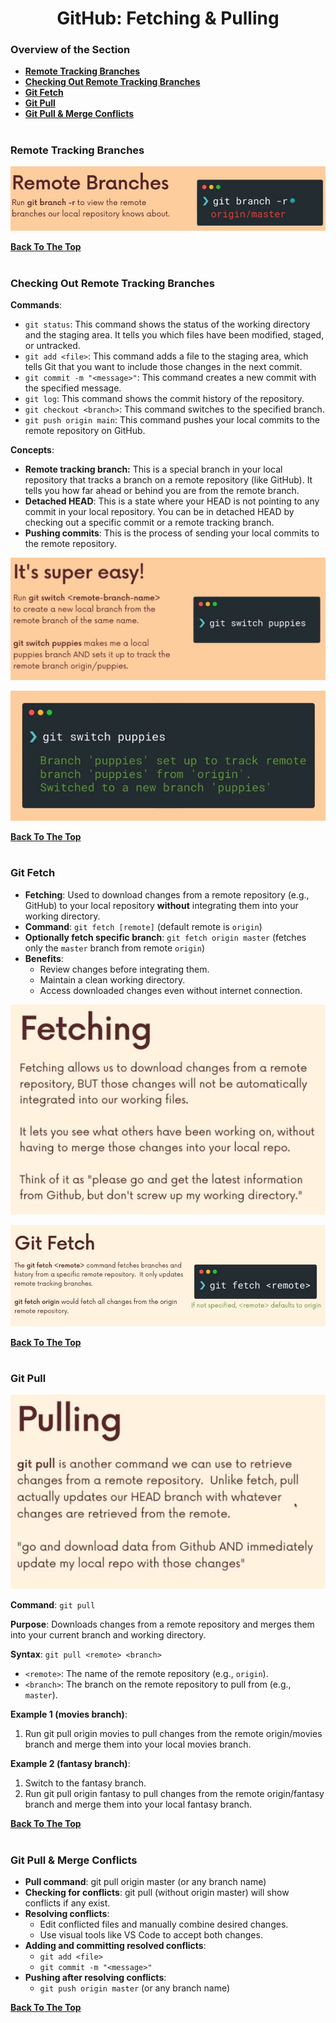 <h1 align="center">GitHub: Fetching & Pulling</h1>

### Overview of the Section
* **[Remote Tracking Branches](#remote-branche)**
* **[Checking Out Remote Tracking Branches](#checking-remote-branche)**
* **[Git Fetch](#git-fetch)**
* **[Git Pull](#git-pull)**
* **[Git Pull & Merge Conflicts](#pull-conflicts)**

#
### <a name="remote-branches">Remote Tracking Branches</a>

![Remote Branche](https://github.com/tsokac2/-_-_Git_and_GitHub_CheatSheet/blob/main/src/55.JPG)

**[Back To The Top](#Overview-of-the-Section)**
#

### <a name="checking-remote-branche">Checking Out Remote Tracking Branches</a>

**Commands**:
- ``git status``: This command shows the status of the working directory and the staging area. It tells you which files have been modified, staged, or untracked.
- ``git add <file>``: This command adds a file to the staging area, which tells Git that you want to include those changes in the next commit.
- ``git commit -m "<message>"``: This command creates a new commit with the specified message.
- ``git log``: This command shows the commit history of the repository.
- ``git checkout <branch>``: This command switches to the specified branch.
- ``git push origin main``: This command pushes your local commits to the remote repository on GitHub.

**Concepts**:

- **Remote tracking branch:** This is a special branch in your local repository that tracks a branch on a remote repository (like GitHub). It tells you how far ahead or behind you are from the remote branch.
- **Detached HEAD**: This is a state where your HEAD is not pointing to any commit in your local repository. You can be in detached HEAD by checking out a specific commit or a remote tracking branch.
- **Pushing commits**: This is the process of sending your local commits to the remote repository.

![git-swithc-branch](https://github.com/tsokac2/-_-_Git_and_GitHub_CheatSheet/blob/main/src/56.JPG)

![git-swithc-branch](https://github.com/tsokac2/-_-_Git_and_GitHub_CheatSheet/blob/main/src/57.JPG)

**[Back To The Top](#Overview-of-the-Section)**
#
### <a name="git-fetch">Git Fetch</a>

- **Fetching**: Used to download changes from a remote repository (e.g., GitHub) to your local repository **without** integrating them into your working directory.
- **Command**: ``git fetch [remote]`` (default remote is ``origin``)
- **Optionally fetch specific branch**: ``git fetch origin master`` (fetches only the ``master`` branch from remote ``origin``)
- **Benefits**:
    - Review changes before integrating them.
    - Maintain a clean working directory.
    - Access downloaded changes even without internet connection.

![Fetching](https://github.com/tsokac2/-_-_Git_and_GitHub_CheatSheet/blob/main/src/58.JPG)

![git-fetching](https://github.com/tsokac2/-_-_Git_and_GitHub_CheatSheet/blob/main/src/59.JPG)

**[Back To The Top](#Overview-of-the-Section)**
#
### <a name="git-pull">Git Pull</a>

![git pull](https://github.com/tsokac2/-_-_Git_and_GitHub_CheatSheet/blob/main/src/60.JPG)

**Command**: ``git pull``

**Purpose**: Downloads changes from a remote repository and merges them into your current branch and working directory.

**Syntax**: ``git pull <remote> <branch>``

- ``<remote>``: The name of the remote repository (e.g., ``origin``).
- ``<branch>``: The branch on the remote repository to pull from (e.g., ``master``).

**Example 1 (movies branch)**:

1. Run git pull origin movies to pull changes from the remote origin/movies branch and merge them into your local movies branch.

**Example 2 (fantasy branch)**:

1. Switch to the fantasy branch.
2. Run git pull origin fantasy to pull changes from the remote origin/fantasy branch and merge them into your local fantasy branch.

**[Back To The Top](#Overview-of-the-Section)**
#
### <a name="pull-conflicts">Git Pull & Merge Conflicts</a>
- **Pull command**: git pull origin master (or any branch name)
- **Checking for conflicts**: git pull (without origin master) will show conflicts if any exist.
- **Resolving conflicts**:
    - Edit conflicted files and manually combine desired changes.
    - Use visual tools like VS Code to accept both changes.
- **Adding and committing resolved conflicts**:
    - ``git add <file>``
    - ``git commit -m "<message>"``
- **Pushing after resolving conflicts**:
    - ``git push origin master`` (or any branch name)

**[Back To The Top](#Overview-of-the-Section)**



